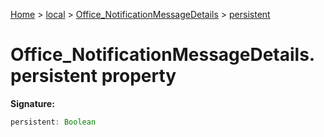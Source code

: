 [Home](./index) &gt; [local](local.md) &gt; [Office\_NotificationMessageDetails](local.office_notificationmessagedetails.md) &gt; [persistent](local.office_notificationmessagedetails.persistent.md)

# Office\_NotificationMessageDetails.persistent property


**Signature:**
```javascript
persistent: Boolean
```
